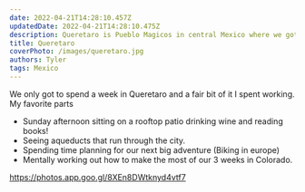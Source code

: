 ```yaml
---
date: 2022-04-21T14:28:10.457Z 
updatedDate: 2022-04-21T14:28:10.475Z
description: Queretaro is Pueblo Magicos in central Mexico where we got to spend a week. In addition to taking in wine, cheese, and beautiful aqueducts we took the week to plan our trip to Denver and the weeks following. 
title: Queretaro
coverPhoto: /images/queretaro.jpg
authors: Tyler
tags: Mexico
---
```

We only got to spend a week in Queretaro and a fair bit of it I spent working. My favorite parts

* Sunday afternoon sitting on a rooftop patio drinking wine and reading books!
* Seeing aqueducts that run through the city.
* Spending time planning for our next big adventure (Biking in europe)
* Mentally working out how to make the most of our 3 weeks in Colorado.

[](https://photos.app.goo.gl/8XEn8DWtknyd4vtf7)<https://photos.app.goo.gl/8XEn8DWtknyd4vtf7>